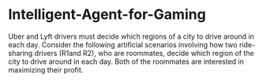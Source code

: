 # Intelligent-Agent-for-Gaming
Uber and Lyft drivers must decide which regions of a city to drive around in each day. Consider the following artificial scenarios involving how two ride-sharing drivers (R1and R2), who are roommates, decide which region of the city to drive around in each day.  Both of the roommates are interested in maximizing their profit. 
